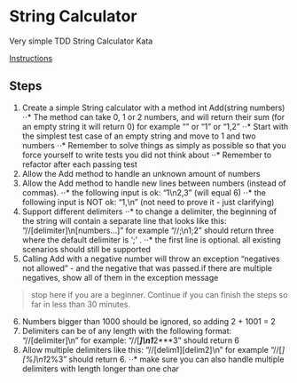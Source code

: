 # String Calculator


Very simple TDD String Calculator Kata 

[Instructions](http://osherove.com/tdd-kata-1/)


## Steps

1. Create a simple String calculator with a method int Add(string numbers)
⋅⋅* The method can take 0, 1 or 2 numbers, and will return their sum (for an empty string it will return 0) for example “” or “1” or “1,2”
⋅⋅* Start with the simplest test case of an empty string and move to 1 and two numbers
⋅⋅* Remember to solve things as simply as possible so that you force yourself to write tests you did not think about
⋅⋅* Remember to refactor after each passing test
2. Allow the Add method to handle an unknown amount of numbers
3. Allow the Add method to handle new lines between numbers (instead of commas).
⋅⋅* the following input is ok:  “1\n2,3”  (will equal 6)
⋅⋅* the following input is NOT ok:  “1,\n” (not need to prove it - just clarifying)
4. Support different delimiters
⋅⋅* to change a delimiter, the beginning of the string will contain a separate line that looks like this:   “//[delimiter]\n[numbers…]” for example “//;\n1;2” should return three where the default delimiter is ‘;’ .
⋅⋅* the first line is optional. all existing scenarios should still be supported
5. Calling Add with a negative number will throw an exception “negatives not allowed” - and the negative that was passed.if there are multiple negatives, show all of them in the exception message
> stop here if you are a beginner. Continue if you can finish the steps so far in less than 30 minutes.
6. Numbers bigger than 1000 should be ignored, so adding 2 + 1001  = 2
7. Delimiters can be of any length with the following format:  “//[delimiter]\n” for example: “//[***]\n1***2***3” should return 6
8. Allow multiple delimiters like this:  “//[delim1][delim2]\n” for example “//[*][%]\n1*2%3” should return 6.
⋅⋅* make sure you can also handle multiple delimiters with length longer than one char